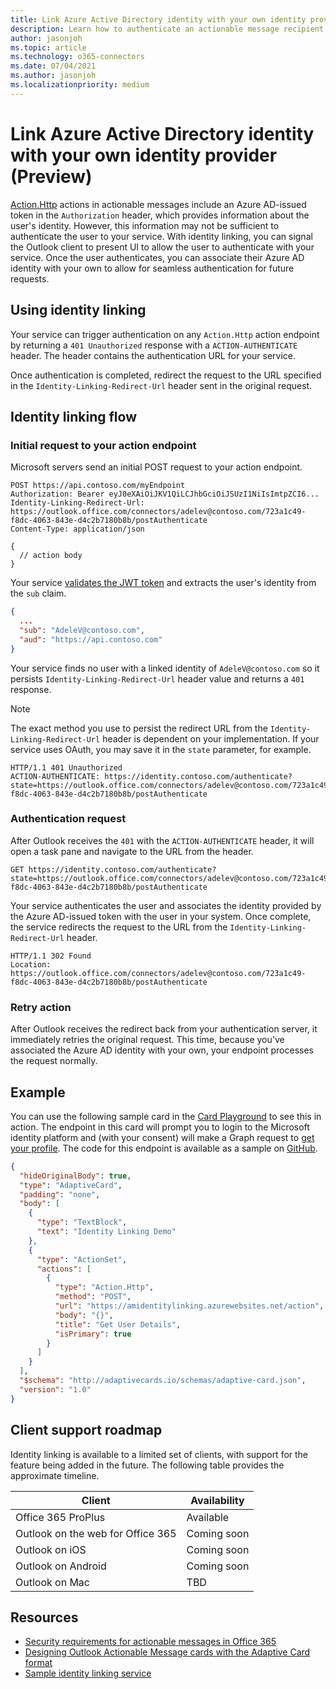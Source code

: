 ```yaml
---
title: Link Azure Active Directory identity with your own identity provider (Preview)
description: Learn how to authenticate an actionable message recipient with your service to link their Azure AD identity.
author: jasonjoh
ms.topic: article
ms.technology: o365-connectors
ms.date: 07/04/2021
ms.author: jasonjoh
ms.localizationpriority: medium
---
```


# Link Azure Active Directory identity with your own identity provider (Preview)

[Action.Http](adaptive-card.md#actionhttp) actions in actionable messages include an Azure AD-issued token in the `Authorization` header, which provides information about the user's identity. However, this information may not be sufficient to authenticate the user to your service. With identity linking, you can signal the Outlook client to present UI to allow the user to authenticate with your service. Once the user authenticates, you can associate their Azure AD identity with your own to allow for seamless authentication for future requests.

## Using identity linking

Your service can trigger authentication on any `Action.Http` action endpoint by returning a `401 Unauthorized` response with a `ACTION-AUTHENTICATE` header. The header contains the authentication URL for your service.

Once authentication is completed, redirect the request to the URL specified in the `Identity-Linking-Redirect-Url` header sent in the original request.

## Identity linking flow

### Initial request to your action endpoint

Microsoft servers send an initial POST request to your action endpoint.

```http
POST https://api.contoso.com/myEndpoint
Authorization: Bearer eyJ0eXAiOiJKV1QiLCJhbGciOiJSUzI1NiIsImtpZCI6...
Identity-Linking-Redirect-Url: https://outlook.office.com/connectors/adelev@contoso.com/723a1c49-f8dc-4063-843e-d4c2b7180b8b/postAuthenticate
Content-Type: application/json

{
  // action body
}
```

Your service [validates the JWT token](security-requirements.md#verifying-that-requests-come-from-microsoft) and extracts the user's identity from the `sub` claim.

```json
{
  ...
  "sub": "AdeleV@contoso.com",
  "aud": "https://api.contoso.com"
}
```

Your service finds no user with a linked identity of `AdeleV@contoso.com` so it persists `Identity-Linking-Redirect-Url` header value and returns a `401` response.

> [!NOTE]
> The exact method you use to persist the redirect URL from the `Identity-Linking-Redirect-Url` header is dependent on your implementation. If your service uses OAuth, you may save it in the `state` parameter, for example.

```http
HTTP/1.1 401 Unauthorized
ACTION-AUTHENTICATE: https://identity.contoso.com/authenticate?state=https://outlook.office.com/connectors/adelev@contoso.com/723a1c49-f8dc-4063-843e-d4c2b7180b8b/postAuthenticate
```

### Authentication request

After Outlook receives the `401` with the `ACTION-AUTHENTICATE` header, it will open a task pane and navigate to the URL from the header.

```http
GET https://identity.contoso.com/authenticate?state=https://outlook.office.com/connectors/adelev@contoso.com/723a1c49-f8dc-4063-843e-d4c2b7180b8b/postAuthenticate
```

Your service authenticates the user and associates the identity provided by the Azure AD-issued token with the user in your system. Once complete, the service redirects the request to the URL from the `Identity-Linking-Redirect-Url` header.

```http
HTTP/1.1 302 Found
Location: https://outlook.office.com/connectors/adelev@contoso.com/723a1c49-f8dc-4063-843e-d4c2b7180b8b/postAuthenticate
```

### Retry action

After Outlook receives the redirect back from your authentication server, it immediately retries the original request. This time, because you've associated the Azure AD identity with your own, your endpoint processes the request normally.

## Example

You can use the following sample card in the [Card Playground](https://messagecardplayground.azurewebsites.net/) to see this in action. The endpoint in this card will prompt you to login to the Microsoft identity platform and (with your consent) will make a Graph request to [get your profile](/graph/api/user-get?view=graph-rest-1.0&preserve-view=true). The code for this endpoint is available as a sample on [GitHub](https://github.com/OfficeDev/outlook-actionable-messages-identity-linking).

```json
{
  "hideOriginalBody": true,
  "type": "AdaptiveCard",
  "padding": "none",
  "body": [
    {
      "type": "TextBlock",
      "text": "Identity Linking Demo"
    },
    {
      "type": "ActionSet",
      "actions": [
        {
          "type": "Action.Http",
          "method": "POST",
          "url": "https://amidentitylinking.azurewebsites.net/action",
          "body": "{}",
          "title": "Get User Details",
          "isPrimary": true
        }
      ]
    }
  ],
  "$schema": "http://adaptivecards.io/schemas/adaptive-card.json",
  "version": "1.0"
}
```

## Client support roadmap

Identity linking is available to a limited set of clients, with support for the feature being added in the future. The following table provides the approximate timeline.

| Client                            | Availability            |
|-----------------------------------|-------------------------|
| Office 365 ProPlus                | Available               |
| Outlook on the web for Office 365 | Coming soon             |
| Outlook on iOS                    | Coming soon             |
| Outlook on Android                | Coming soon             |
| Outlook on Mac                    | TBD                     |

## Resources

- [Security requirements for actionable messages in Office 365](security-requirements.md)
- [Designing Outlook Actionable Message cards with the Adaptive Card format](adaptive-card.md)
- [Sample identity linking service](https://github.com/OfficeDev/outlook-actionable-messages-identity-linking)

